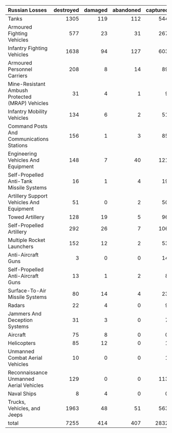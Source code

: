 | Russian Losses                                   |   destroyed |   damaged |   abandoned |   captured |   total |
|:-------------------------------------------------|------------:|----------:|------------:|-----------:|--------:|
| Tanks                                            |        1305 |       119 |         112 |        544 |    2080 |
| Armoured Fighting Vehicles                       |         577 |        23 |          31 |        267 |     898 |
| Infantry Fighting Vehicles                       |        1638 |        94 |         127 |        603 |    2462 |
| Armoured Personnel Carriers                      |         208 |         8 |          14 |         89 |     319 |
| Mine-Resistant Ambush Protected  (MRAP) Vehicles |          31 |         4 |           1 |          9 |      45 |
| Infantry Mobility Vehicles                       |         134 |         6 |           2 |         51 |     193 |
| Command Posts And Communications Stations        |         156 |         1 |           3 |         85 |     245 |
| Engineering Vehicles And Equipment               |         148 |         7 |          40 |        121 |     316 |
| Self-Propelled Anti-Tank Missile Systems         |          16 |         1 |           4 |         19 |      40 |
| Artillery Support Vehicles And Equipment         |          51 |         0 |           2 |         50 |     103 |
| Towed Artillery                                  |         128 |        19 |           5 |         96 |     248 |
| Self-Propelled Artillery                         |         292 |        26 |           7 |        106 |     431 |
| Multiple Rocket Launchers                        |         152 |        12 |           2 |         53 |     219 |
| Anti-Aircraft Guns                               |           3 |         0 |           0 |         14 |      17 |
| Self-Propelled Anti-Aircraft Guns                |          13 |         1 |           2 |          8 |      24 |
| Surface-To-Air Missile Systems                   |          80 |        14 |           4 |         23 |     121 |
| Radars                                           |          22 |         4 |           0 |          9 |      35 |
| Jammers And Deception Systems                    |          31 |         3 |           0 |          7 |      41 |
| Aircraft                                         |          75 |         8 |           0 |          0 |      83 |
| Helicopters                                      |          85 |        12 |           0 |          1 |      98 |
| Unmanned Combat Aerial Vehicles                  |          10 |         0 |           0 |          1 |      11 |
| Reconnaissance Unmanned Aerial Vehicles          |         129 |         0 |           0 |        113 |     242 |
| Naval Ships                                      |           8 |         4 |           0 |          0 |      12 |
| Trucks, Vehicles, and Jeeps                      |        1963 |        48 |          51 |        563 |    2625 |
| total                                            |        7255 |       414 |         407 |       2832 |   10908 |